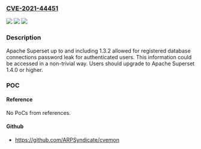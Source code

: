 ### [CVE-2021-44451](https://cve.mitre.org/cgi-bin/cvename.cgi?name=CVE-2021-44451)
![](https://img.shields.io/static/v1?label=Product&message=Apache%20Superset&color=blue)
![](https://img.shields.io/static/v1?label=Version&message=Apache%20Superset%3C%3D%201.3.2%20&color=brighgreen)
![](https://img.shields.io/static/v1?label=Vulnerability&message=CWE-522%20Insufficiently%20Protected%20Credentials&color=brighgreen)

### Description

Apache Superset up to and including 1.3.2 allowed for registered database connections password leak for authenticated users. This information could be accessed in a non-trivial way. Users should upgrade to Apache Superset 1.4.0 or higher.

### POC

#### Reference
No PoCs from references.

#### Github
- https://github.com/ARPSyndicate/cvemon

